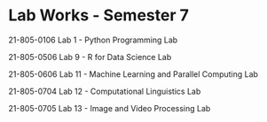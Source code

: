 # Lab Works - Semester 7

21-805-0106 Lab 1 - Python Programming Lab

21-805-0506 Lab 9 - R for Data Science Lab

21-805-0606 Lab 11 - Machine Learning and Parallel Computing Lab 

21-805-0704 Lab 12 - Computational Linguistics Lab 

21-805-0705 Lab 13 - Image and Video Processing Lab 

